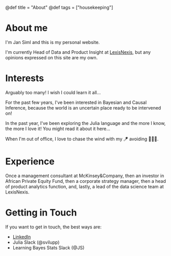 @def title = "About"
@def tags = ["housekeeping"]

# About me

I'm Jan Siml and this is my personal website.

I'm currently Head of Data and Product Insight at [LexisNexis](https://lexisnexis.com/), but any opinions expressed on this site are my own.

# Interests
Arguably too many! I wish I could learn it all...

For the past few years, I've been interested in Bayesian and Causal Inference, because the world is an uncertain place ready to be intervened on!

In the past year, I've been exploring the Julia language and the more I know, the more I love it! You might read it about it here...

When I'm out of office, I love to chase the wind with my :kite: avoiding :shark::shark::shark:.

# Experience
Once a management consultant at McKinsey&Company, then an investor in African Private Equity Fund, then a corporate strategy manager, then a head of product analytics function, and, lastly, a lead of the data science team at LexisNexis.

# Getting in Touch
If you want to get in touch, the best ways are:
- [LinkedIn](https://www.linkedin.com/in/jan-siml-360a3858/)
- Julia Slack (@svilupp)
- Learning Bayes Stats Slack (@JS)
